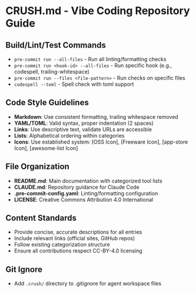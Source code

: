 # CRUSH.md - Vibe Coding Repository Guide

## Build/Lint/Test Commands
- `pre-commit run --all-files` - Run all linting/formatting checks
- `pre-commit run <hook-id> --all-files` - Run specific hook (e.g., codespell, trailing-whitespace)
- `pre-commit run --files <file-pattern>` - Run checks on specific files
- `codespell --toml` - Spell check with toml support

## Code Style Guidelines
- **Markdown**: Use consistent formatting, trailing whitespace removed
- **YAML/TOML**: Valid syntax, proper indentation (2 spaces)
- **Links**: Use descriptive text, validate URLs are accessible
- **Lists**: Alphabetical ordering within categories
- **Icons**: Use established system: [OSS Icon], [Freeware Icon], [app-store Icon], [awesome-list Icon]

## File Organization
- **README.md**: Main documentation with categorized tool lists
- **CLAUDE.md**: Repository guidance for Claude Code
- **.pre-commit-config.yaml**: Linting/formatting configuration
- **LICENSE**: Creative Commons Attribution 4.0 International

## Content Standards
- Provide concise, accurate descriptions for all entries
- Include relevant links (official sites, GitHub repos)
- Follow existing categorization structure
- Ensure all contributions respect CC-BY-4.0 licensing

## Git Ignore
- Add `.crush/` directory to .gitignore for agent workspace files